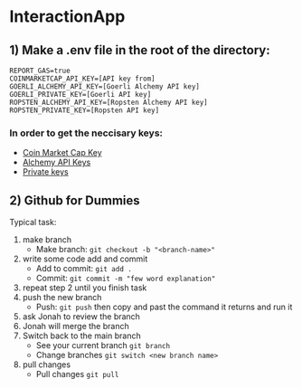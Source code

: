 # InteractionApp

## 1) Make a .env file in the root of the directory:

```
REPORT_GAS=true
COINMARKETCAP_API_KEY=[API key from]
GOERLI_ALCHEMY_API_KEY=[Goerli Alchemy API key]
GOERLI_PRIVATE_KEY=[Goerli API key]
ROPSTEN_ALCHEMY_API_KEY=[Ropsten Alchemy API key]
ROPSTEN_PRIVATE_KEY=[Ropsten API key]
```

### In order to get the neccisary keys:
* [Coin Market Cap Key](https://coinmarketcap.com/api/) 
* [Alchemy API Keys](https://metamask.zendesk.com/hc/en-us/articles/360015289632-How-to-Export-an-Account-Private-Key)
* [Private keys](https://docs.alchemy.com/alchemy/introduction/getting-started)

## 2) Github for Dummies

Typical task:
1. make branch
    - Make branch: `git checkout -b "<branch-name>"` 
2. write some code add and commit
    - Add to commit: `git add .` 
    - Commit: `git commit -m "few word explanation"`
3. repeat step 2 until you finish task
4. push the new branch
    - Push: `git push` then copy and past the command it returns and run it
5. ask Jonah to review the branch
6. Jonah will merge the branch
7. Switch back to the main branch
    - See your current branch `git branch`
    - Change branches `git switch <new branch name>`
8. pull changes
    - Pull changes `git pull`
